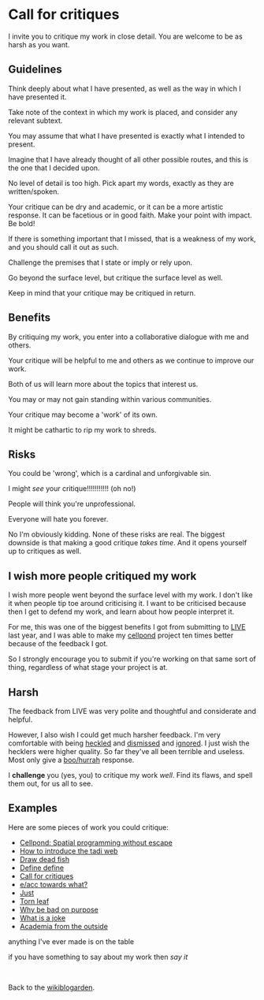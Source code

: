 # Call for critiques

I invite you to critique my work in close detail. You are welcome to be as harsh as you want. 

## Guidelines

Think deeply about what I have presented, as well as the way in which I have presented it.

Take note of the context in which my work is placed, and consider any relevant subtext.

You may assume that what I have presented is exactly what I intended to present. 

Imagine that I have already thought of all other possible routes, and this is the one that I decided upon.

No level of detail is too high. Pick apart my words, exactly as they are written/spoken.

Your critique can be dry and academic, or it can be a more artistic response. It can be facetious or in good faith. Make your point with impact. Be bold!

If there is something important that I missed, that is a weakness of my work, and you should call it out as such.

Challenge the premises that I state or imply or rely upon.

Go beyond the surface level, but critique the surface level as well. 

Keep in mind that your critique may be critiqued in return.

## Benefits

By critiquing my work, you enter into a collaborative dialogue with me and others.

Your critique will be helpful to me and others as we continue to improve our work.

Both of us will learn more about the topics that interest us. 

You may or may not gain standing within various communities. 

Your critique may become a 'work' of its own. 

It might be cathartic to rip my work to shreds.

## Risks

You could be 'wrong', which is a cardinal and unforgivable sin.

I might *see* your critique!!!!!!!!!!! (oh no!)

People will think you're unprofessional. 

Everyone will hate you forever.

No I'm obviously kidding. None of these risks are real. The biggest downside is that making a good critique *takes time*. And it opens yourself up to critiques as well.

## I wish more people critiqued my work

I wish more people went beyond the surface level with my work. I don't like it when people tip toe around criticising it. I want to be criticised because then I get to defend my work, and learn about how people interpret it.

For me, this was one of the biggest benefits I got from submitting to [LIVE](https://2024.splashcon.org/home/live-2024) last year, and I was able to make my [cellpond](https://www.youtube.com/watch?v=eQgxFuw8f1U) project ten times better because of the feedback I got.

So I strongly encourage you to submit if you're working on that same sort of thing, regardless of what stage your project is at. 

## Harsh

The feedback from LIVE was very polite and thoughtful and considerate and helpful.

However, I also wish I could get much harsher feedback. I'm very comfortable with being [heckled](https://youtu.be/WMJ1H3Ai-qs?si=EteR12SrofKoR1oM) and [dismissed](https://www.todepond.com/wikiblogarden/better-computing/just/read/) and [ignored](https://www.todepond.com/wikiblogarden/men/no/not/like/that/). I just wish the hecklers were higher quality. So far they've all been terrible and useless. Most only give a [boo/hurrah](https://en.m.wikipedia.org/wiki/Emotivism) response.

I **challenge** you (yes, you) to critique my work *well*. Find its flaws, and spell them out, for us all to see.

## Examples

Here are some pieces of work you could critique: 

- [Cellpond: Spatial programming without escape](https://www.youtube.com/watch?v=eQgxFuw8f1U)
- [How to introduce the tadi web](https://www.todepond.com/wikiblogarden/tadi-web/entry-points/)
- [Draw dead fish](https://drawdeadfish.com)
- [Define define](https://youtu.be/ZMklf0vUl18)
- [Call for critiques](/wikiblogarden/blending/critiques)
- [e/acc towards what?](https://www.todepond.com/wikiblogarden/better-computing/worse-computing/e-acc/)
- [Just](https://www.todepond.com/wikiblogarden/better-computing/just/)
- [Torn leaf](https://tornleaf.gallery/)
- [Why be bad on purpose](https://www.todepond.com/wikiblogarden/shitpost/)
- [What is a joke](https://www.todepond.com/wikiblogarden/art/comedy/)
- [Academia from the outside](https://www.todepond.com/wikiblogarden/academia/from/the-outside/)

anything I've ever made is on the table

if you have something to say about my work then *say it*

<br>

Back to the [wikiblogarden](/wikiblogarden).
